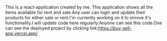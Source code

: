 This is a react-application created by me. This application shows all the items available for rent and sale.Any user can login and update their products for either sale or rent.I'm currently working on it to imrove it's functionality.I will update code here regularly.Anyone can see this code.One can see the deployed project by clicking link:https://buy-sell-app.vercel.app/
